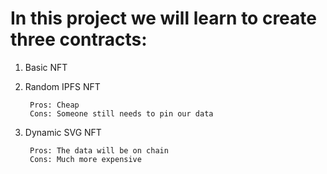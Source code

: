 # In this project we will learn to create three contracts:

1. Basic NFT
2. Random IPFS NFT

        Pros: Cheap
        Cons: Someone still needs to pin our data


3. Dynamic SVG NFT

        Pros: The data will be on chain
        Cons: Much more expensive

